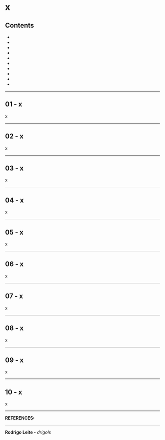 # x

## Contents

 - [](#)
 - [](#)
 - [](#)
 - [](#)
 - [](#)
 - [](#)
 - [](#)
 - [](#)
 - [](#)
 - [](#)

---

<div id=""></div>

## 01 - x

x


---

<div id=""></div>

## 02 - x

x


---

<div id=""></div>

## 03 - x

x


---

<div id=""></div>

## 04 - x

x


---

<div id=""></div>

## 05 - x

x


---

<div id=""></div>

## 06 - x

x


---

<div id=""></div>

## 07 - x

x


---

<div id=""></div>

## 08 - x

x


---

<div id=""></div>

## 09 - x

x


---

<div id=""></div>

## 10 - x

x

---

**REFERENCES:**  
[]()  

---

**Rodrigo Leite -** *drigols*
